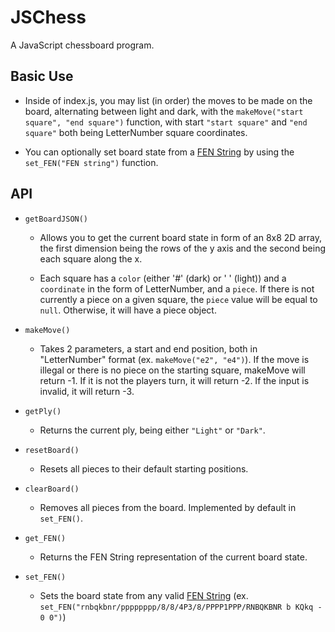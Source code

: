 # JSChess

A JavaScript chessboard program.

## Basic Use

- Inside of index.js, you may list (in order) the moves to be made on the board, alternating between light and dark, with the `makeMove("start square", "end square")` function, with start `"start square"` and `"end square"` both being LetterNumber square coordinates.

- You can optionally set board state from a [FEN String](https://en.wikipedia.org/wiki/Forsyth%E2%80%93Edwards_Notation) by using the `set_FEN("FEN string")` function.

## API

- `getBoardJSON()`

  - Allows you to get the current board state in form of an 8x8 2D array, the first dimension being the rows of the y axis and the second being each square along the x.

  - Each square has a `color` (either '#' (dark) or ' ' (light)) and a `coordinate` in the form of LetterNumber, and a `piece`. If there is not currently a piece on a given square, the `piece` value will be equal to `null`. Otherwise, it will have a piece object.

- `makeMove()`

  - Takes 2 parameters, a start and end position, both in "LetterNumber" format (ex. `makeMove("e2", "e4")`). If the move is illegal or there is no piece on the starting square, makeMove will return -1. If it is not the players turn, it will return -2. If the input is invalid, it will return -3.

- `getPly()`

  - Returns the current ply, being either `"Light"` or `"Dark"`.

- `resetBoard()`

  - Resets all pieces to their default starting positions.

- `clearBoard()`

  - Removes all pieces from the board. Implemented by default in `set_FEN()`.

- `get_FEN()`

  - Returns the FEN String representation of the current board state.

- `set_FEN()`

    - Sets the board state from any valid [FEN String](https://en.wikipedia.org/wiki/Forsyth%E2%80%93Edwards_Notation) (ex. `set_FEN("rnbqkbnr/pppppppp/8/8/4P3/8/PPPP1PPP/RNBQKBNR b KQkq - 0 0")`)
